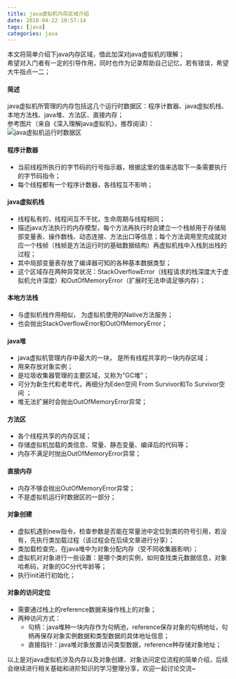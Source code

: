 ```yaml
---
title: java虚拟机内存区域介绍
date: 2018-04-22 10:57:14
tags: [java]
categories: java
---
```

本文将简单介绍下java内存区域，借此加深对java虚拟机的理解；  
希望对入门者有一定的引导作用，同时也作为记录帮助自己记忆，若有错误，希望大牛指点一二；

#### 简述
java虚拟机所管理的内存包括这几个运行时数据区：程序计数器、java虚拟机栈、本地方法栈、java堆、方法区、直接内存；  
参考图片（来自《深入理解java虚拟机》，推荐阅读）：
![java虚拟机运行时数据区](/images/jvm1.PNG)

#### 程序计数器
- 当前线程所执行的字节码的行号指示器，根据这里的值来选取下一条需要执行的字节码指令；
- 每个线程都有一个程序计数器，各线程互不影响；

#### java虚拟机栈
- 线程私有的，线程间互不干扰，生命周期与线程相同；
- 描述java方法执行的内存模型，每个方法再执行时会建立一个栈帧用于存储局部变量表、操作数栈、动态连接、方法出口等信息；每个方法调用至完成就对应一个栈帧（栈帧是方法运行时的基础数据结构）再虚拟机栈中入栈到出栈的过程；
- 其中局部变量表存放了编译器可知的各种基本数据类型；
- 这个区域存在两种异常状况：StackOverflowError（线程请求的栈深度大于虚拟机允许深度）和OutOfMemoryError（扩展时无法申请足够内存）；

#### 本地方法栈
- 与虚拟机栈作用相似， 为虚拟机使用的Native方法服务；
- 也会抛出StackOverflowError和OutOfMemoryError；

#### java堆
- java虚拟机管理内存中最大的一块， 是所有线程共享的一块内存区域；
- 用来存放对象实例；
- 是垃圾收集器管理的主要区域，又称为"GC堆"；
- 可分为新生代和老年代，再细分为Eden空间 From Survivor和To Survivor空间 ；
- 堆无法扩展时会抛出OutOfMemoryError异常；

#### 方法区
- 各个线程共享的内存区域；
- 存储虚拟机加载的类信息、常量、静态变量、编译后的代码等；
- 内存不满足时抛出OutOfMemoryError异常；

#### 直接内存
- 内存不够会抛出OutOfMemoryError异常；
- 不是虚拟机运行时数据区的一部分；

#### 对象创建
- 虚拟机遇到new指令，检查参数是否能在常量池中定位到类的符号引用，若没有，先执行类加载过程（该过程会在后续文章进行分享）；
- 类加载检查完，在java堆中为对象分配内存（受不同收集器影响）；
- 虚拟机对对象进行一些设置：是哪个类的实例，如何查找类元数据信息，对象哈希码，对象的GC分代年龄等；
- 执行init进行初始化；

#### 对象的访问定位
- 需要通过栈上的reference数据来操作栈上的对象；
- 两种访问方式：
  - 句柄：java堆种一块内存作为句柄池，reference保存对象的句柄地址，句柄再保存对象实例数据和类型数据的具体地址信息；
  - 直接指针：java堆对象放置访问类型数据，reference种存储对象地址；

以上是对java虚拟机涉及内存以及对象创建、对象访问定位流程的简单介绍，后续会继续进行相关基础和进阶知识的学习整理分享，欢迎一起讨论交流~

